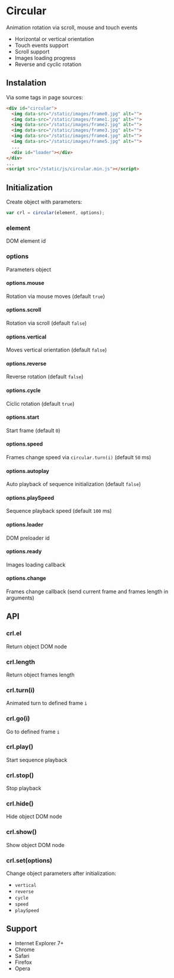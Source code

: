 # Circular

  Animation rotation via scroll, mouse and touch events

* Horizontal or vertical orientation
* Touch events support
* Scroll support
* Images loading progress
* Reverse and cyclic rotation

## Instalation

  Via some tags in page sources:

```html
<div id="circular">
  <img data-src="/static/images/frame0.jpg" alt="">
  <img data-src="/static/images/frame1.jpg" alt="">
  <img data-src="/static/images/frame2.jpg" alt="">
  <img data-src="/static/images/frame3.jpg" alt="">
  <img data-src="/static/images/frame4.jpg" alt="">
  <img data-src="/static/images/frame5.jpg" alt="">
  ...
  <div id="loader"></div>
</div>
...
<script src="/static/js/circular.min.js"></script>
```

## Initialization

  Create object with parameters:

```js
var crl = circular(element, options);
```

### element

  DOM element id

### options

  Parameters object

#### options.mouse

  Rotation via mouse moves (default `true`)

#### options.scroll

  Rotation via scroll (default `false`)

#### options.vertical

  Moves vertical orientation (default `false`)

#### options.reverse

  Reverse rotation (default `false`)

#### options.cycle

  Ciclic rotation (default `true`)

#### options.start

  Start frame (default `0`)

#### options.speed

  Frames change speed via `circular.turn(i)` (default `50` ms)

#### options.autoplay

  Auto playback of sequence initialization (default `false`)

#### options.playSpeed

  Sequence playback speed (default `100` ms)

#### options.loader

  DOM preloader id

#### options.ready

  Images loading callback

#### options.change

  Frames change callback (send current frame and frames length in arguments)

## API

### crl.el

  Return object DOM node

### crl.length

  Return object frames length

### crl.turn(i)

  Animated turn to defined frame `i`

### crl.go(i)

  Go to defined frame `i`

### crl.play()

  Start sequence playback

### crl.stop()

  Stop playback

### crl.hide()

  Hide object DOM node

### crl.show()

  Show object DOM node

### crl.set(options)

  Change object parameters after initialization:

* `vertical`
* `reverse`
* `cycle`
* `speed`
* `playSpeed`

## Support

* Internet Explorer 7+
* Chrome
* Safari
* Firefox
* Opera
